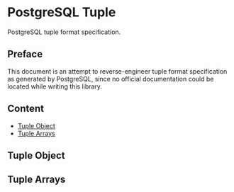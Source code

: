 # PostgreSQL Tuple

PostgreSQL tuple format specification.

## Preface

This document is an attempt to reverse-engineer tuple format specification as generated by PostgreSQL,
since no official documentation could be located while writing this library.

## Content

* [Tuple Object](#tuple-object)
* [Tuple Arrays](#tuple-array)

## Tuple Object


## Tuple Arrays

